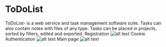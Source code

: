 # ToDoList
ToDoList- is a web service and task management software suite. Tasks can also contain notes with files of any type. Tasks can be placed in projects, sorted by filters, edited and exported.
Registration
![alt text](https://github.com/VakhidGuliev/ToDoList/blob/master/ToDoList/wwwroot/files/Registration.PNG)
Cookie Authentication
![alt text](https://github.com/VakhidGuliev/ToDoList/blob/master/ToDoList/wwwroot/files/Auth.PNG)
Main page
![alt text](https://github.com/VakhidGuliev/ToDoList/blob/master/ToDoList/wwwroot/files/App.PNG)
